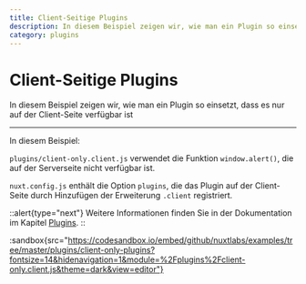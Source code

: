 ```yaml
---
title: Client-Seitige Plugins
description: In diesem Beispiel zeigen wir, wie man ein Plugin so einsetzt, dass es nur auf der Client-Seite verfügbar ist
category: plugins
---
```


# Client-Seitige Plugins

In diesem Beispiel zeigen wir, wie man ein Plugin so einsetzt, dass es nur auf der Client-Seite verfügbar ist

---

In diesem Beispiel:

`plugins/client-only.client.js` verwendet die Funktion `window.alert()`, die auf der Serverseite nicht verfügbar ist.

`nuxt.config.js` enthält die Option `plugins`, die das Plugin auf der Client-Seite durch Hinzufügen der Erweiterung `.client` registriert.

::alert{type="next"}
Weitere Informationen finden Sie in der Dokumentation im Kapitel [Plugins](/docs/directory-structure/plugins#client-or-server-side-only).
::

:sandbox{src="https://codesandbox.io/embed/github/nuxtlabs/examples/tree/master/plugins/client-only-plugins?fontsize=14&hidenavigation=1&module=%2Fplugins%2Fclient-only.client.js&theme=dark&view=editor"}

